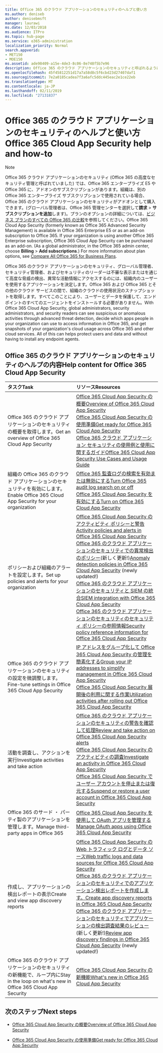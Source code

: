 ```yaml
---
title: Office 365 のクラウド アプリケーションのセキュリティのヘルプと使い方
ms.author: deniseb
author: denisebmsft
manager: laurawi
ms.date: 12/03/2018
ms.audience: ITPro
ms.topic: hub-page
ms.service: o365-administration
localization_priority: Normal
search.appverid:
- MET150
- MOE150
ms.assetid: ade98409-a15e-4de3-8c06-8e748f5b7e96
description: Office 365 のクラウド アプリケーションのセキュリティと呼ばれるようになりました、Office 365 で、高度なセキュリティ管理のヘルプ コンテンツを検索します。
ms.openlocfilehash: 45f45812251d17a7a58d8c5f6cbd23d27407daf1
ms.sourcegitcommit: 7e2a0185cadea7f3a6afc5ddc445eac2e1ce22eb
ms.translationtype: MT
ms.contentlocale: ja-JP
ms.lasthandoff: 02/11/2019
ms.locfileid: "27131837"
---
```

# <a name="office-365-cloud-app-security-help-and-how-to"></a><span data-ttu-id="f7ec2-103">Office 365 のクラウド アプリケーションのセキュリティのヘルプと使い方</span><span class="sxs-lookup"><span data-stu-id="f7ec2-103">Office 365 Cloud App Security help and how-to</span></span>
  
> [!NOTE]
> <span data-ttu-id="f7ec2-p101">Office 365 クラウド アプリケーションのセキュリティ (Office 365 の高度なセキュリティ管理と呼ばれていました) では、Office 365 エンタープライズ E5 や Office 365 に、アドオンのサブスクリプションがあります。組織は、別の Office 365 エンタープライズ サブスクリプションで使用されている場合、Office 365 のクラウド アプリケーションのセキュリティがアドオンとして購入できます。(グローバル管理者は、Office 365 管理センターを選択して**請求** \> **サブスクリプションを追加**します)。プランのオプションの詳細については、[ビジネス プランのすべての Office 365 の比較](https://go.microsoft.com/fwlink/?linkid=844053)を参照してください。</span><span class="sxs-lookup"><span data-stu-id="f7ec2-p101">Office 365 Cloud App Security (formerly known as Office 365 Advanced Security Management) is available in Office 365 Enterprise E5 or as an add-on subscription to Office 365. If your organization is using another Office 365 Enterprise subscription, Office 365 Cloud App Security can be purchased as an add-on. (As a global administrator, in the Office 365 admin center, choose **Billing** \> **Add subscriptions**.) For more information about plan options, see [Compare All Office 365 for Business Plans](https://go.microsoft.com/fwlink/?linkid=844053).</span></span> 
  
<span data-ttu-id="f7ec2-p102">Office 365 のクラウド アプリケーションのセキュリティ、グローバル管理者、セキュリティ管理者、およびセキュリティのリーダーは不審な表示またはを通じて高度な脅威の検出、異常な活動情報にアクセスするのには、組織内のユーザーを使用するアプリケーションを決定します。Office 365 および Office 365 とその他のクラウド サービスの間で、組織のクラウドの使用状況のスナップショットを取得します。すべてこのことにより、ユーザーとデータを保護して、エンドポイントのすべてのエージェントをインストールする必要がありません。</span><span class="sxs-lookup"><span data-stu-id="f7ec2-p102">With Office 365 Cloud App Security, global administrators, security administrators, and security readers can see suspicious or anomalous activities through advanced threat detection, decide which apps people in your organization can use to access information in Office 365, and get snapshots of your organization's cloud usage across Office 365 and other cloud services. All of this can helps protect users and data and without having to install any endpoint agents.</span></span>
  
## <a name="help-content-for-office-365-cloud-app-security"></a><span data-ttu-id="f7ec2-109">Office 365 のクラウド アプリケーションのセキュリティのヘルプの内容</span><span class="sxs-lookup"><span data-stu-id="f7ec2-109">Help content for Office 365 Cloud App Security</span></span>

|<span data-ttu-id="f7ec2-110">**タスク**</span><span class="sxs-lookup"><span data-stu-id="f7ec2-110">**Task**</span></span>|<span data-ttu-id="f7ec2-111">**リソース**</span><span class="sxs-lookup"><span data-stu-id="f7ec2-111">**Resources**</span></span>|
|:-----|:-----|
|<span data-ttu-id="f7ec2-112">Office 365 のクラウド アプリケーションのセキュリティの概要を取得します。</span><span class="sxs-lookup"><span data-stu-id="f7ec2-112">Get an overview of Office 365 Cloud App Security</span></span>  <br/> |[<span data-ttu-id="f7ec2-113">Office 365 Cloud App Security の概要</span><span class="sxs-lookup"><span data-stu-id="f7ec2-113">Overview of Office 365 Cloud App Security</span></span>](office-365-cas-overview.md) <br/> [<span data-ttu-id="f7ec2-114">Office 365 Cloud App Security の使用準備</span><span class="sxs-lookup"><span data-stu-id="f7ec2-114">Get ready for Office 365 Cloud App Security</span></span>](get-ready-for-office-365-cas.md) <br/> [<span data-ttu-id="f7ec2-115">Office 365 クラウド アプリケーション セキュリティの使用例と使用に関するガイド</span><span class="sxs-lookup"><span data-stu-id="f7ec2-115">Office 365 Cloud App Security Use Cases and Usage Guide</span></span>](https://aka.ms/O365CASGuide) <br/> |
|<span data-ttu-id="f7ec2-116">組織の Office 365 のクラウド アプリケーションのセキュリティを有効にします。</span><span class="sxs-lookup"><span data-stu-id="f7ec2-116">Enable Office 365 Cloud App Security for your organization</span></span>  <br/> |[<span data-ttu-id="f7ec2-117">Office 365 監査ログの検索を有効または無効にする</span><span class="sxs-lookup"><span data-stu-id="f7ec2-117">Turn Office 365 audit log search on or off</span></span>](turn-audit-log-search-on-or-off.md) <br/> [<span data-ttu-id="f7ec2-118">Office 365 Cloud App Security を有効にする</span><span class="sxs-lookup"><span data-stu-id="f7ec2-118">Turn on Office 365 Cloud App Security</span></span>](turn-on-office-365-cas.md) <br/> |
|<span data-ttu-id="f7ec2-119">ポリシーおよび組織のアラートを設定します。</span><span class="sxs-lookup"><span data-stu-id="f7ec2-119">Set up policies and alerts for your organization</span></span>  <br/> |[<span data-ttu-id="f7ec2-120">Office 365 Cloud App Security のアクティビティ ポリシーと警告</span><span class="sxs-lookup"><span data-stu-id="f7ec2-120">Activity policies and alerts in Office 365 Cloud App Security</span></span>](activity-policies-and-alerts.md) <br/> <span data-ttu-id="f7ec2-121">[Office 365 のクラウド アプリケーションのセキュリティでの異常検出のポリシー](anomaly-detection-policies-in-ocas.md)(新しく更新!)</span><span class="sxs-lookup"><span data-stu-id="f7ec2-121">[Anomaly detection policies in Office 365 Cloud App Security](anomaly-detection-policies-in-ocas.md) (newly updated!)</span></span>  <br/> [<span data-ttu-id="f7ec2-122">Office 365 のクラウド アプリケーションのセキュリティと SIEM の統合</span><span class="sxs-lookup"><span data-stu-id="f7ec2-122">SIEM integration with Office 365 Cloud App Security</span></span>](integrate-your-siem-server-with-office-365-cas.md) <br/> [<span data-ttu-id="f7ec2-123">Office 365 のクラウド アプリケーションのセキュリティのセキュリティ ポリシーの参照情報</span><span class="sxs-lookup"><span data-stu-id="f7ec2-123">Security policy reference information for Office 365 Cloud App Security</span></span>](security-policy-reference-information-for-ocas.md) <br/> |
|<span data-ttu-id="f7ec2-124">Office 365 のクラウド アプリケーションのセキュリティの設定を微調整します。</span><span class="sxs-lookup"><span data-stu-id="f7ec2-124">Fine-tune settings in Office 365 Cloud App Security</span></span>  <br/> |[<span data-ttu-id="f7ec2-125">IP アドレスをグループ化して Office 365 Cloud App Security の管理を簡素化する</span><span class="sxs-lookup"><span data-stu-id="f7ec2-125">Group your IP addresses to simplify management in Office 365 Cloud App Security</span></span>](group-your-ip-addresses-in-ocas.md) <br/> [<span data-ttu-id="f7ec2-126">Office 365 Cloud App Security 展開後の利用に関する作業</span><span class="sxs-lookup"><span data-stu-id="f7ec2-126">Utilization activities after rolling out Office 365 Cloud App Security</span></span>](utilization-activities-for-ocas.md) <br/> |
|<span data-ttu-id="f7ec2-127">活動を調査し、アクションを実行</span><span class="sxs-lookup"><span data-stu-id="f7ec2-127">Investigate activities and take action</span></span>  <br/> |[<span data-ttu-id="f7ec2-128">Office 365 のクラウド アプリケーションのセキュリティの警告を確認して処理</span><span class="sxs-lookup"><span data-stu-id="f7ec2-128">Review and take action on Office 365 Cloud App Security alerts</span></span>](review-office-365-cas-alerts.md) <br/> [<span data-ttu-id="f7ec2-129">Office 365 Cloud App Security のアクティビティの調査</span><span class="sxs-lookup"><span data-stu-id="f7ec2-129">Investigate an activity in Office 365 Cloud App Security</span></span>](investigate-an-activity-in-office-365-cas.md) <br/> [<span data-ttu-id="f7ec2-130">Office 365 Cloud App Security でユーザー アカウントを停止または復元する</span><span class="sxs-lookup"><span data-stu-id="f7ec2-130">Suspend or restore a user account in Office 365 Cloud App Security</span></span>](suspend-or-restore-an-account-in-ocas.md) <br/> |
|<span data-ttu-id="f7ec2-131">Office 365 のサード ・ パーティ製のアプリケーションを管理します。</span><span class="sxs-lookup"><span data-stu-id="f7ec2-131">Manage third-party apps in Office 365</span></span>  <br/> |[<span data-ttu-id="f7ec2-132">Office 365 Cloud App Security を使用して OAuth アプリを管理する</span><span class="sxs-lookup"><span data-stu-id="f7ec2-132">Manage OAuth apps using Office 365 Cloud App Security</span></span>](manage-app-permissions-in-ocas.md) <br/> |
|<span data-ttu-id="f7ec2-133">作成し、アプリケーションの検出レポートの表示</span><span class="sxs-lookup"><span data-stu-id="f7ec2-133">Create and view app discovery reports</span></span>  <br/> |[<span data-ttu-id="f7ec2-134">Office 365 Cloud App Security の Web トラフィック ログとデータ ソース</span><span class="sxs-lookup"><span data-stu-id="f7ec2-134">Web traffic logs and data sources for Office 365 Cloud App Security</span></span>](web-traffic-logs-and-data-sources-for-ocas.md) <br/> [<span data-ttu-id="f7ec2-135">Office 365 のクラウド アプリケーションのセキュリティでのアプリケーション検出レポートを作成します。</span><span class="sxs-lookup"><span data-stu-id="f7ec2-135">Create app discovery reports in Office 365 Cloud App Security</span></span>](create-app-discovery-reports-in-ocas.md) <br/> <span data-ttu-id="f7ec2-136">[Office 365 のクラウド アプリケーションのセキュリティでアプリケーションの検出調査結果のレビュー](review-app-discovery-findings-in-ocas.md)(新しく更新!)</span><span class="sxs-lookup"><span data-stu-id="f7ec2-136">[Review app discovery findings in Office 365 Cloud App Security](review-app-discovery-findings-in-ocas.md) (newly updated!)</span></span>  <br/> |
|<span data-ttu-id="f7ec2-137">Office 365 のクラウド アプリケーションのセキュリティの新機能で、ループ内に</span><span class="sxs-lookup"><span data-stu-id="f7ec2-137">Stay in the loop on what's new in Office 365 Cloud App Security</span></span>  <br/> |[<span data-ttu-id="f7ec2-138">Office 365 Cloud App Security の新機能</span><span class="sxs-lookup"><span data-stu-id="f7ec2-138">What's new in Office 365 Cloud App Security</span></span>](new-in-office-365-cas.md) <br/> |
   
## <a name="next-steps"></a><span data-ttu-id="f7ec2-139">次のステップ</span><span class="sxs-lookup"><span data-stu-id="f7ec2-139">Next steps</span></span>

- [<span data-ttu-id="f7ec2-140">Office 365 Cloud App Security の概要</span><span class="sxs-lookup"><span data-stu-id="f7ec2-140">Overview of Office 365 Cloud App Security</span></span>](office-365-cas-overview.md)
    
- [<span data-ttu-id="f7ec2-141">Office 365 Cloud App Security の使用準備</span><span class="sxs-lookup"><span data-stu-id="f7ec2-141">Get ready for Office 365 Cloud App Security</span></span>](get-ready-for-office-365-cas.md)
    

